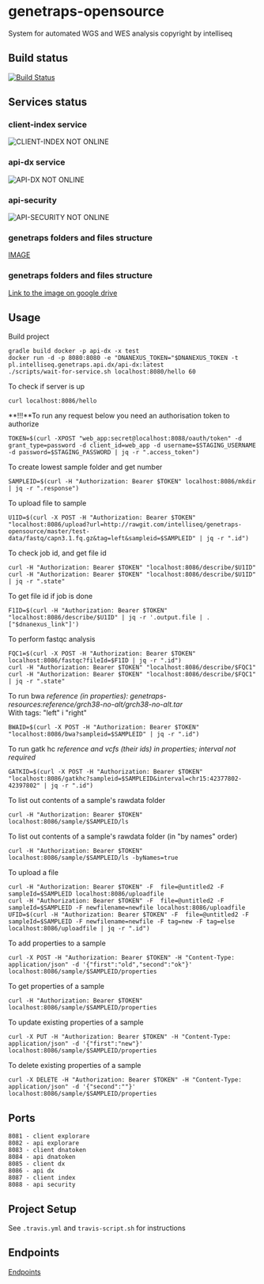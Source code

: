 # genetraps-opensource  
System  for automated WGS and WES analysis
copyright by intelliseq

## Build status
[![Build Status](https://travis-ci.org/intelliseq/genetraps-opensource.svg?branch=master)](https://travis-ci.org/marpiech/genetraps-opensource)

## Services status
### client-index service
![CLIENT-INDEX NOT ONLINE](http://genetraps.intelliseq.pl/client--index-online-brightgreen.svg)
### api-dx service
![API-DX NOT ONLINE](http://genetraps.intelliseq.pl:8086/api-dx-online-svg-badge)
### api-security
![API-SECURITY NOT ONLINE](http://genetraps.intelliseq.pl:8088/api-security-online-svg-badge)
### genetraps folders and files structure  
[IMAGE](https://github.com/intelliseq/genetraps-opensource/blob/develop/api-dx/src/main/resources/images/genetraps%20folders%20and%20files%20structure.jpg)

### genetraps folders and files structure  
[Link to the image on google drive](https://drive.google.com/open?id=14pfuMSoLBAS1UqoMqB9O_thL0WsGaCr2)

## Usage
Build project
```
gradle build docker -p api-dx -x test
docker run -d -p 8080:8080 -e "DNANEXUS_TOKEN="$DNANEXUS_TOKEN -t pl.intelliseq.genetraps.api.dx/api-dx:latest
./scripts/wait-for-service.sh localhost:8080/hello 60
```

To check if server is up
```
curl localhost:8086/hello
```

**!!!**To run any request below you need an authorisation token to authorize
```
TOKEN=$(curl -XPOST "web_app:secret@localhost:8088/oauth/token" -d grant_type=password -d client_id=web_app -d username=$STAGING_USERNAME -d password=$STAGING_PASSWORD | jq -r ".access_token")
```

To create lowest sample folder and get number
```
SAMPLEID=$(curl -H "Authorization: Bearer $TOKEN" localhost:8086/mkdir | jq -r ".response")
```

To upload file to sample
```
U1ID=$(curl -X POST -H "Authorization: Bearer $TOKEN" "localhost:8086/upload?url=http://rawgit.com/intelliseq/genetraps-opensource/master/test-data/fastq/capn3.1.fq.gz&tag=left&sampleid=$SAMPLEID" | jq -r ".id")
```

To check job id, and get file id
```
curl -H "Authorization: Bearer $TOKEN" "localhost:8086/describe/$U1ID"
curl -H "Authorization: Bearer $TOKEN" "localhost:8086/describe/$U1ID" | jq -r ".state"
```

To get file id if job is done
```
F1ID=$(curl -H "Authorization: Bearer $TOKEN" "localhost:8086/describe/$U1ID" | jq -r '.output.file | .["$dnanexus_link"]')
```

To perform fastqc analysis
```
FQC1=$(curl -X POST -H "Authorization: Bearer $TOKEN" localhost:8086/fastqc?fileId=$F1ID | jq -r ".id")
curl -H "Authorization: Bearer $TOKEN" "localhost:8086/describe/$FQC1"
curl -H "Authorization: Bearer $TOKEN" "localhost:8086/describe/$FQC1" | jq -r ".state"
```

To run bwa
*reference (in properties): genetraps-resources:reference/grch38-no-alt/grch38-no-alt.tar*  
With tags: "left" i "right"  
```
BWAID=$(curl -X POST -H "Authorization: Bearer $TOKEN" "localhost:8086/bwa?sampleid=$SAMPLEID" | jq -r ".id")
```

To run gatk hc
*reference and vcfs (their ids) in properties; interval not required*  
```
GATKID=$(curl -X POST -H "Authorization: Bearer $TOKEN" "localhost:8086/gatkhc?sampleid=$SAMPLEID&interval=chr15:42377802-42397802" | jq -r ".id")
```

To list out contents of a sample's rawdata folder
```
curl -H "Authorization: Bearer $TOKEN" localhost:8086/sample/$SAMPLEID/ls
```
To list out contents of a sample's rawdata folder (in "by names" order)
```
curl -H "Authorization: Bearer $TOKEN" localhost:8086/sample/$SAMPLEID/ls -byNames=true
```

To upload a file
```
curl -H "Authorization: Bearer $TOKEN" -F  file=@untitled2 -F sampleId=$SAMPLEID localhost:8086/uploadfile  
curl -H "Authorization: Bearer $TOKEN" -F  file=@untitled2 -F sampleId=$SAMPLEID -F newfilename=newfile localhost:8086/uploadfile  
UFID=$(curl -H "Authorization: Bearer $TOKEN" -F  file=@untitled2 -F sampleId=$SAMPLEID -F newfilename=newfile -F tag=new -F tag=else localhost:8086/uploadfile | jq -r ".id")  
```

To add properties to a sample
```
curl -X POST -H "Authorization: Bearer $TOKEN" -H "Content-Type: application/json" -d '{"first":"old","second":"ok"}' localhost:8086/sample/$SAMPLEID/properties
```
To get properties of a sample
```
curl -H "Authorization: Bearer $TOKEN" localhost:8086/sample/$SAMPLEID/properties
```
To update existing properties of a sample
```
curl -X PUT -H "Authorization: Bearer $TOKEN" -H "Content-Type: application/json" -d '{"first":"new"}' localhost:8086/sample/$SAMPLEID/properties
```
To delete existing properties of a sample
```
curl -X DELETE -H "Authorization: Bearer $TOKEN" -H "Content-Type: application/json" -d '{"second":""}' localhost:8086/sample/$SAMPLEID/properties
```

## Ports
```
8081 - client explorare
8082 - api explorare
8083 - client dnatoken
8084 - api dnatoken
8085 - client dx
8086 - api dx
8087 - client index
8088 - api security
```

## Project Setup
See `.travis.yml` and `travis-script.sh` for instructions

## Endpoints
[Endpoints](http://genetraps.intelliseq.pl:8086/swagger-ui.html)
